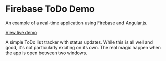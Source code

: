 # Firebase ToDo Demo
An example of a real-time application using Firebase and Angular.js.

[View live demo](https://rawgit.com/selmadelgado/AngularJS-Todo/master/index.html)

A simple ToDo list tracker with status updates. While this is all well and good, it's not particularly exciting on its own. The real magic happen when the app is open between two windows.
